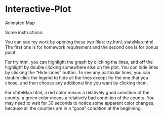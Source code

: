 # Interactive-Plot
Animated Map

Some instructions:

You can see my work by opening these two files: try.html, stateMap.html
	The first one is for homework requirement and the second one is for bonus point.

For try.html, you can highlight the graph by clicking the lines, and off the highlight by double clicking somewhere else on the plot. 
You can hide lines by clicking the “Hide Lines” button. To see any particular lines, you can double click the legend to hide all the 
lines except for the one that you chose, and then choose any additional line you want by clicking them. 

For stateMap.html, a red color means a relatively good condition of the county; a green color means a relatively bad condition of the county. 
You may need to wait for 30 seconds to notice some apparent color changes, because all the counties are in a “good” condition at the beginning.
